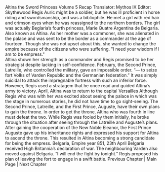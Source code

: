 Altina the Sword Princess Volume 5 Recap
 Translator: Mythos IX
Editor: Skythewood
Regis Auric might be a soldier, but he was ill proficient in horse riding and swordsmanship, and was a bibliophile.
He met a girl with red hair and crimson eyes when he was reassigned to the northern borders. 
The girl was actually Beglaria’s fourth princess, Marie Quatre Argentina de Belgaria.
Also known as Altina.
As her mother was a commoner, she was alienated in the palace and was sent to be the border as a commander at the age of fourteen. Though she was not upset about this, she wanted to change the empire because of the citizens who were suffering.
"I need your wisdom if I am to be empress."<br/>
Altina shown her strength as a commander and Regis promised to be her strategist despite lacking in self-confidence.
February, the Second Prince, Latreille, who controlled the military, gave an impossible order.
“— to seize fort Volks of Varden Republic and the Germanian federation.”
It was simply suicidal to attack the impregnable fortress with such an inferior force.
However, Regis used a stratagem that he once read and guided Altina’s army to victory.
April, Altina was to return to the capital Versailles 
Although Regis who was with her was excited about seeing the palace in which was the stage in numerous stories, he did not have time to go sight-seeing.
The Second Prince, Latreille, and the First Prince, Auguste, have their own plans to gain the throne. In order to get the throne, Altina who was fourth in line must defeat the two.
While Regis was fooled by them initially, he broke through the situation after seeing through the Latreille and Auguste’s plans.
After gaining the cooperation of the New Noble Eleanor, the First Prince Auguste gave up his inheritance rights and expressed his support for Altina to ascend the throne. This resulted in Altina becoming a strong candidate for being the empress.
Belgaria, Empire year 851, 23th April
Belgaria received High Britannia’s declaration of war.
The neighbouring Varden also moved against Belgaria.
“I will end the fight by tonight.”
Regis proposed his plan of leaving the fort to engage in a swift battle.
Previous Chapter | Main Page | Next Chapter
